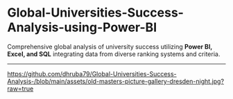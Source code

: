 # Global-Universities-Success-Analysis-using-Power-BI

Comprehensive global analysis of university success utilizing **Power BI, Excel, and SQL** integrating data from diverse ranking systems and criteria.


---

https://github.com/dhruba79/Global-Universities-Success-Analysis-/blob/main/assets/old-masters-picture-gallery-dresden-night.jpg?raw=true
